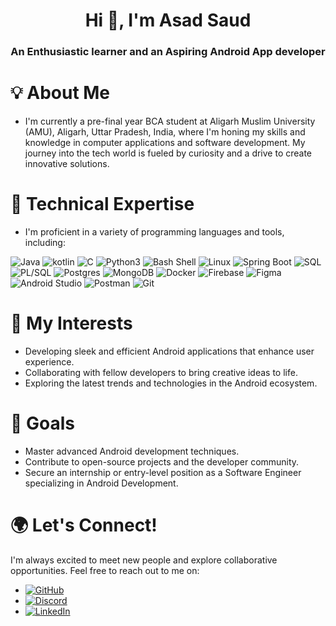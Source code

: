 <h1 align="center">Hi 👋, I'm Asad Saud</h1>
<h3 align="center">An Enthusiastic learner and an Aspiring Android App developer</h3>

# **💡 About Me**
- I'm currently a pre-final year BCA student at Aligarh Muslim University (AMU), Aligarh, Uttar Pradesh, India, where I'm honing my skills and knowledge in computer applications and software development. My journey into the tech world is fueled by curiosity and a drive to create innovative solutions.

# **🔧 Technical Expertise**
- I'm proficient in a variety of programming languages and tools, including:

![Java](https://img.shields.io/badge/java-%23ED8B00.svg?style=for-the-badge&logo=openjdk&logoColor=white) ![kotlin](https://img.shields.io/badge/Kotlin-%230095D5.svg?style=for-the-badge&logo=kotlin&logoColor=white) ![C](https://img.shields.io/badge/C-%23A8B9CC.svg?style=for-the-badge&logo=c&logoColor=white) ![Python3](https://img.shields.io/badge/Python3-FFD43B?style=for-the-badge&logo=python&logoColor=blue) ![Bash Shell](https://img.shields.io/badge/Bash-%234EAA25.svg?style=for-the-badge&logo=gnu-bash&logoColor=white) ![Linux](https://img.shields.io/badge/Linux-%23FCC624.svg?style=for-the-badge&logo=linux&logoColor=black) ![Spring Boot](https://img.shields.io/badge/Spring%20Boot-6DB33F?style=for-the-badge&logo=springboot&logoColor=fff) ![SQL](https://img.shields.io/badge/SQL-%2300f.svg?style=for-the-badge&&logoColor=white) ![PL/SQL](https://img.shields.io/badge/PL%2FSQL-%23D12024.svg?style=for-the-badge&logo=oracle&logoColor=white) ![Postgres](https://img.shields.io/badge/Postgres-%23316192.svg?style=for-the-badge&logo=postgresql&logoColor=white) ![MongoDB](https://img.shields.io/badge/MongoDB-%234ea94b.svg?style=for-the-badge&logo=mongodb&logoColor=white) ![Docker](https://img.shields.io/badge/Docker-09406A?style=for-the-badge&logo=docker&logoColor=fff) ![Firebase](https://img.shields.io/badge/Firebase-039BE5?style=for-the-badge&logo=Firebase&logoColor=white) ![Figma](https://img.shields.io/badge/Figma-F24E1E?style=for-the-badge&logo=figma&logoColor=white) ![Android Studio](https://img.shields.io/badge/android%20studio-346ac1?style=for-the-badge&logo=android%20studio&logoColor=white) ![Postman](https://img.shields.io/badge/Postman-FF6C37?style=for-the-badge&logo=postman&logoColor=white) ![Git](https://img.shields.io/badge/git-%23F05033.svg?style=for-the-badge&logo=git&logoColor=white)

# 🌟 **My Interests**
- Developing sleek and efficient Android applications that enhance user experience.
- Collaborating with fellow developers to bring creative ideas to life.
- Exploring the latest trends and technologies in the Android ecosystem.

# 🎯 **Goals**
- Master advanced Android development techniques.
- Contribute to open-source projects and the developer community.
- Secure an internship or entry-level position as a Software Engineer specializing in Android Development.

# 🌍 **Let's Connect!**
I'm always excited to meet new people and explore collaborative opportunities. Feel free to reach out to me on:

- [![GitHub](https://img.shields.io/badge/GitHub-%2312100E.svg?logo=github&logoColor=white)](https://github.com/asadsaud25)
- [![Discord](https://img.shields.io/badge/Discord-%235865F2.svg?&logo=discord&logoColor=white)](https://discordapp.com/users/886542046897250326)
- [![LinkedIn](https://img.shields.io/badge/LinkedIn-%230077B5.svg?logo=linkedin&logoColor=white)](https://linkedin.com/in/asadsaud)

<!---
asadsaud25/asadsaud25 is a ✨ special ✨ repository because its `README.md` (this file) appears on your GitHub profile.
You can click the Preview link to take a look at your changes.
--->
